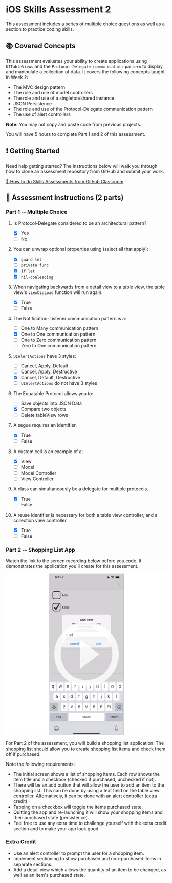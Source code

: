 # iOS Skills Assessment 2

This assessment includes a series of multiple choice questions as well
as a section to practice coding skills.

## 📚 Covered Concepts

This assessment evaluates your ability to create applications using
`UITableViews` and the `Protocol-Delegate communication pattern` to
display and manipulate a collection of data. It covers the following
concepts taught in Week 2:

- The MVC design pattern
- The role and use of model controllers
- The role and use of a singleton/shared instance
- JSON Persistence
- The role and use of the Protocol-Delegate communication pattern
- The use of alert controllers

**Note:** You may not copy and paste code from previous projects.

You will have 5 hours to complete Part 1 and 2 of this assessment.

## ❗ Getting Started

Need help getting started? The instructions below will walk
you through how to clone an assessment repository from GitHub
and submit your work.

[🔗 How to do Skills Assessments from Github Classroom](https://fellowship.hackbrightacademy.com/materials/homework/how-to-skills-github/)

## 📝 Assessment Instructions (2 parts)

### Part 1 -- Multiple Choice

1. Is Protocol-Delegate considered to be an architectural pattern?

   - [X]  Yes
   - [ ]  No

2. You can unwrap optional properties using (select all that apply):

   - [X]  `guard let`
   - [ ]  `private func`
   - [X]  `if let`
   - [X]  `nil-coalescing`

3. When navigating backwards from a detail view to a table view,
   the table view's `viewDidLoad` function will run again.

   - [X] True
   - [ ] False

4. The Notification-Listener communication pattern is a:

   - [ ]  One to Many communication pattern
   - [X]  One to One communication pattern
   - [ ]  One to Zero communication pattern
   - [ ]  Zero to One communication pattern

5. `UIAlertActions` have 3 styles:

   - [ ]  Cancel, Apply, Default
   - [ ]  Cancel, Apply, Destructive
   - [X]  Cancel, Default, Destructive
   - [ ]  `UIAlertActions` do not have 3 styles

6. The Equatable Protocol allows you to:

    - [ ]  Save objects into JSON Data
    - [X]  Compare two objects
    - [ ]  Delete tableView rows

7. A segue requires an identifier.

   - [X]  True
   - [ ]  False

8. A custom cell is an example of a:

   - [X]  View
   - [ ]  Model
   - [ ]  Model Controller
   - [ ]  View Controller

9. A class can simultaneously be a delegate for multiple protocols.

    - [X]  True
    - [ ]  False

10. A reuse identifier is necessary for both a table view controller,
    and a collection view controller.

    - [X]  True
    - [ ]  False

### Part 2 -- Shopping List App

Watch the link to the screen recording below before you code. It
demonstrates the application you'll create for this assessment.

[![Still frame of shopping list app](skills-2-video.png)](https://vimeo.com/500272857?embedded=true&source=vimeo_logo&owner=69883971)

For Part 2 of the assessment, you will build a shopping list application.
The shopping list should allow you to create shopping list items and check
them off if purchased.

Note the following requirements:

- The initial screen shows a list of shopping items. Each row shows the item
  title and a checkbox (checked if purchased, unchecked if not).
- There will be an add button that will allow the user to add an item
  to the shopping list. This can be done by using a text field on the table
  view controller. Alternatively, it can be done with an alert controller (extra
  credit).
- Tapping on a checkbox will toggle the items purchased state.
- Quitting the app and re-launching it will show your shopping items and their
  purchased state (persistence).
- Feel free to use any extra time to challenge yourself with the extra credit
  section and to make your app look good.

### Extra Credit

- Use an alert controller to prompt the user for a shopping item.
- Implement sectioning to show purchased and non-purchased items in separate
  sections.
- Add a detail view which allows the quantity of an item to be changed, as
  well as an item's purchased state.
